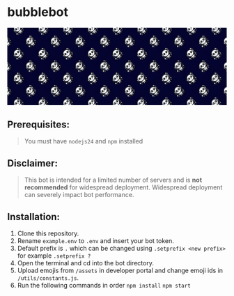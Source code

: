 # bubblebot

<img src="https://github.com/maazinalthaf/bubblebot/blob/main/assets/banner.png?raw=true"/>


## Prerequisites: 
> You must have `nodejs24` and `npm` installed


## Disclaimer:
> This bot is intended for a limited number of servers and is **not recommended** for widespread deployment. Widespread deployment can severely impact bot performance. 

## Installation: 
1. Clone this repository.
2. Rename `example.env` to `.env` and insert your bot token.
3. Default prefix is `.` which can be changed using `.setprefix <new prefix>` for example `.setprefix ?`
4. Open the terminal and cd into the bot directory.
5. Upload emojis from `/assets` in developer portal and change emoji ids in `/utils/constants.js`. 
6. Run the following commands in order `npm install` `npm start`
